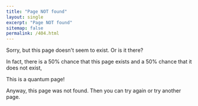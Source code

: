 ```yaml
---
title: "Page NOT found"
layout: single
excerpt: "Page NOT found"
sitemap: false
permalink: /404.html
---
```


Sorry, but this page doesn't seem to exist. Or is it there?

In fact, there is a 50% chance that this page exists and a 50% chance that it does not exist,

This is a quantum page!


Anyway, this page was not found. Then you can try again or try another page.

<div id="text"></div>

<script>
var y = Math.floor((Math.random() * 2) + 1);
var greet;

if (y == 1) {
  greet = "The page exists!";
} else  {
  greet = "The page does not exists!";
}
</script>


<script>
document.getElementById("text").innerHTML = greet;

</script>
